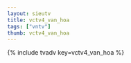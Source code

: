 ```yaml
--- 
layout: sieutv
title: vctv4_van_hoa
tags: ["vntv"]
thumb: vctv4_van_hoa
---
```

{% include tvadv key=vctv4_van_hoa %}
